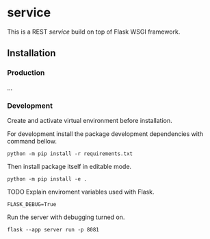 # service

This is a REST *service* build on top of Flask WSGI framework.

## Installation

### Production

&hellip;

### Development

Create and activate virtual environment before installation.

For development install the package development dependencies with command bellow.

```shell
python -m pip install -r requirements.txt
```

Then install package itself in editable mode.

```shell
python -m pip install -e .
```

TODO Explain enviroment variables used with Flask.

```shell
FLASK_DEBUG=True
```

Run the server with debugging turned on.

```shell
flask --app server run -p 8081
```
